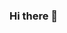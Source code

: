 ### Hi there 👋

<!--
现在还是一个菜鸟，努力学习中~
Here are some ideas to get you started:

- 📫 How to reach me: qrkxyz@aliyun.com
-->
